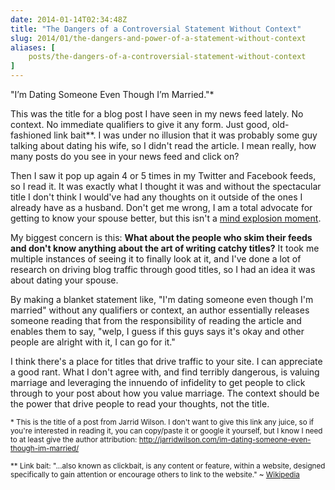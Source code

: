 ```yaml
---
date: 2014-01-14T02:34:48Z
title: "The Dangers of a Controversial Statement Without Context"
slug: 2014/01/the-dangers-and-power-of-a-statement-without-context
aliases: [
    posts/the-dangers-of-a-controversial-statement-without-context
]
---
```


"I’m Dating Someone Even Though I’m Married."*

This was the title for a blog post I have seen in my news feed lately. No context. No immediate qualifiers to give it any form. Just good, old-fashioned link bait**. I was under no illusion that it was probably some guy talking about dating his wife, so I didn't read the article. I mean really, how many posts do you see in your news feed and click on?

Then I saw it pop up again 4 or 5 times in my Twitter and Facebook feeds, so I read it. It was exactly what I thought it was and without the spectacular title I don't think I would've had any thoughts on it outside of the ones I already have as a husband. Don't get me wrong, I am a total advocate for getting to know your spouse better, but this isn't a <a href="http://www.youtube.com/watch?v=9CS7j5I6aOc">mind explosion moment</a>.

My biggest concern is this: <strong>What about the people who skim their feeds and don't know anything about the art of writing catchy titles?</strong> It took me multiple instances of seeing it to finally look at it, and I've done a lot of research on driving blog traffic through good titles, so I had an idea it was about dating your spouse.

By making a blanket statement like, "I'm dating someone even though I'm married" without any qualifiers or context, an author essentially releases someone reading that from the responsibility of reading the article and enables them to say, "welp, I guess if this guys says it's okay and other people are alright with it, I can go for it."

I think there's a place for titles that drive traffic to your site. I can appreciate a good rant. What I don't agree with, and find terribly dangerous, is valuing marriage and leveraging the innuendo of infidelity to get people to click through to your post about how you value marriage. The context should be the power that drive people to read your thoughts, not the title.

<small><span>*</span> This is the title of a post from Jarrid Wilson. I don't want to give this link any juice, so if you're interested in reading it, you can copy/paste it or google it yourself, but I know I need to at least give the author attribution: http://jarridwilson.com/im-dating-someone-even-though-im-married/</small>

<small markdown="1"><span>**</span> Link bait: "...also known as clickbait, is any content or feature, within a website, designed specifically to gain attention or encourage others to link to the website." ~ <a href="http://en.wikipedia.org/wiki/Link_bait">Wikipedia</a></small>


